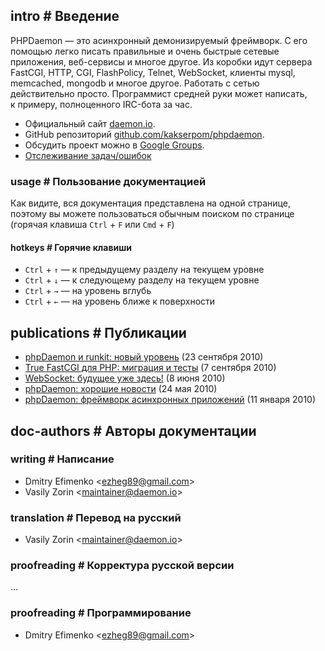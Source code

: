 <!-- import ../pvars.md -->


<!-- pvar lang ru -->
<!-- pvar title Документация &laquo; phpDaemon -->

<!-- pvar menu-examples Примеры -->
<!-- pvar menu-docs Документация -->
<!-- pvar menu-tracker Задачи/ошибки -->
<!-- pvar menu-team Команда -->
<!-- pvar menu-contribute Участие -->
<!-- pvar menu-publications Публикации -->

## intro # Введение

PHPDaemon — это асинхронный демонизируемый фреймворк.
С&#160;его помощью легко писать правильные и&#160;очень быстрые сетевые приложения, веб-сервисы и многое другое.
Из&#160;коробки идут сервера FastCGI, HTTP, CGI, FlashPolicy, Telnet, WebSocket, клиенты mysql, memcached, mongodb и&#160;многое другое.
Работать с&#160;сетью действительно просто. Программист средней руки может написать, к&#160;примеру, полноценного IRC-бота за&#160;час.

 - Официальный сайт [daemon.io](http://daemon.io/).  
 - GitHub репозиторий [github.com/kakserpom/phpdaemon](https://github.com/kakserpom/phpdaemon/).  
 - Обсудить проект можно&#160;в [Google Groups](http://groups.google.com/group/phpdaemon).  
 - [Отслеживание задач/ошибок](https://github.com/kakserpom/phpdaemon/issues)

### usage # Пользование документацией

Как видите, вся документация представлена на одной странице, поэтому вы можете пользоваться обычным поиском по странице (горячая клавиша `Ctrl`&#160;+&#160;`F` или `Cmd`&#160;+&#160;`F`)

#### hotkeys # Горячие клавиши

 - `Ctrl` + `↑` — к предыдущему разделу на текущем уровне
 - `Ctrl` + `↓` — к следующему разделу на текущем уровне
 - `Ctrl` + `→` — на уровень вглубь
 - `Ctrl` + `←` — на уровень ближе к поверхности

<!-- import install/index.md -->

<!-- import basics/index.md -->

<!-- import root/control.md -->

<!-- import root/examples.md -->

<!-- import root/app_resolver.md -->

<!-- import config/index.md -->

<!-- import development/index.md -->

<!-- import servers/index.md -->

<!-- import clients/index.md -->

<!-- import libraries/index.md -->

<!-- import utils/index.md -->

<!-- import structures/index.md -->

<!-- import traits/index.md -->

<!-- import network/index.md -->

<!-- import httprequest/index.md -->

<!-- import root/faq.md -->

## publications # Публикации

 - [phpDaemon и runkit: новый уровень](http://habrahabr.ru/blogs/php/104811) (23 сентября 2010)
 - [True FastCGI для PHP: миграция и тесты](http://javascript.ru/blog/Ilya-Kantor/True-FastCGI-dlya-PHP-migraciya-testy) (7 сентября 2010)
 - [WebSocket: будущее уже здесь!](http://habrahabr.ru/blogs/webdev/94921) (8 июня 2010)
 - [phpDaemon: хорошие новости](http://habrahabr.ru/blogs/php/91014) (24 мая 2010)
 - [phpDaemon: фреймворк асинхронных приложений](http://habrahabr.ru/blogs/php/79377) (11 января 2010)

<!-- import root/contribute.md -->

## doc-authors # Авторы документации

### writing # Написание
 - Dmitry Efimenko <[ezheg89@gmail.com](mailto:ezheg89@gmail.com)>
 - Vasily Zorin <[maintainer@daemon.io](mailto:maintainer@daemon.io)>

### translation # Перевод на русский
- Vasily Zorin <[maintainer@daemon.io](mailto:maintainer@daemon.io)>

### proofreading # Корректура русской версии
...

### proofreading # Программирование
- Dmitry Efimenko <[ezheg89@gmail.com](mailto:ezheg89@gmail.com)>
